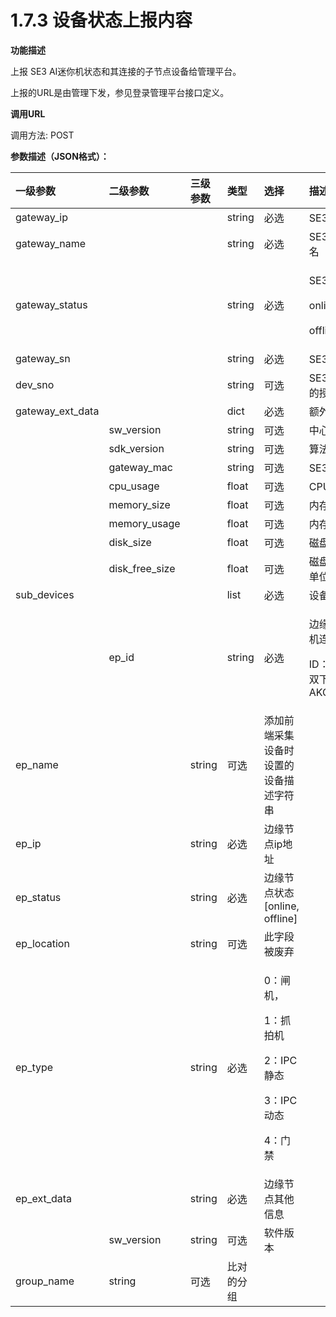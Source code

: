 # 1.7.3 设备状态上报内容

**功能描述**

上报 SE3 AI迷你机状态和其连接的子节点设备给管理平台。

上报的URL是由管理下发，参见登录管理平台接口定义。

**调用URL**

调用方法: POST

**参数描述（JSON格式）：**  
  


<table>
  <thead>
    <tr>
      <th style="text-align:left">&#x4E00;&#x7EA7;&#x53C2;&#x6570;</th>
      <th style="text-align:left">&#x4E8C;&#x7EA7;&#x53C2;&#x6570;</th>
      <th style="text-align:left">&#x4E09;&#x7EA7;&#x53C2;&#x6570;</th>
      <th style="text-align:left">&#x7C7B;&#x578B;</th>
      <th style="text-align:left">&#x9009;&#x62E9;</th>
      <th style="text-align:left">&#x63CF;&#x8FF0;</th>
    </tr>
  </thead>
  <tbody>
    <tr>
      <td style="text-align:left">gateway_ip</td>
      <td style="text-align:left"></td>
      <td style="text-align:left"></td>
      <td style="text-align:left">string</td>
      <td style="text-align:left">&#x5FC5;&#x9009;</td>
      <td style="text-align:left">SE3 AI&#x8FF7;&#x4F60;&#x673A;&#x7684; IP &#x5730;&#x5740;</td>
    </tr>
    <tr>
      <td style="text-align:left">gateway_name</td>
      <td style="text-align:left"></td>
      <td style="text-align:left"></td>
      <td style="text-align:left">string</td>
      <td style="text-align:left">&#x5FC5;&#x9009;</td>
      <td style="text-align:left">SE3 AI&#x8FF7;&#x4F60;&#x673A;&#x521D;&#x59CB;&#x5316;&#x65F6;&#x7684;&#x4E3B;&#x673A;&#x540D;</td>
    </tr>
    <tr>
      <td style="text-align:left">gateway_status</td>
      <td style="text-align:left"></td>
      <td style="text-align:left"></td>
      <td style="text-align:left">string</td>
      <td style="text-align:left">&#x5FC5;&#x9009;</td>
      <td style="text-align:left">
        <p>SE3 AI&#x8FF7;&#x4F60;&#x673A;&#x72B6;&#x6001;</p>
        <p>online&#xFF1A;</p>
        <p>offline&#xFF1A;</p>
      </td>
    </tr>
    <tr>
      <td style="text-align:left">gateway_sn</td>
      <td style="text-align:left"></td>
      <td style="text-align:left"></td>
      <td style="text-align:left">string</td>
      <td style="text-align:left">&#x5FC5;&#x9009;</td>
      <td style="text-align:left">SE3 AI&#x8FF7;&#x4F60;&#x673A;&#x786C;&#x4EF6;SN&#x7F16;&#x7801;</td>
    </tr>
    <tr>
      <td style="text-align:left">dev_sno</td>
      <td style="text-align:left"></td>
      <td style="text-align:left"></td>
      <td style="text-align:left">string</td>
      <td style="text-align:left">&#x53EF;&#x9009;</td>
      <td style="text-align:left">SE3 AI&#x8FF7;&#x4F60;&#x673A;&#x767B;&#x5F55;&#x7BA1;&#x7406;&#x5E73;&#x53F0;&#x7528;&#x7684;&#x6388;&#x6743;&#x7801;&#xFF08;&#x7531;&#x7BA1;&#x7406;&#x5E73;&#x53F0;&#x751F;&#x6210;&#xFF09;</td>
    </tr>
    <tr>
      <td style="text-align:left">gateway_ext_data</td>
      <td style="text-align:left"></td>
      <td style="text-align:left"></td>
      <td style="text-align:left">dict</td>
      <td style="text-align:left">&#x5FC5;&#x9009;</td>
      <td style="text-align:left">&#x989D;&#x5916;&#x4FE1;&#x606F;&#x5B57;&#x6BB5;</td>
    </tr>
    <tr>
      <td style="text-align:left"></td>
      <td style="text-align:left">sw_version</td>
      <td style="text-align:left"></td>
      <td style="text-align:left">string</td>
      <td style="text-align:left">&#x53EF;&#x9009;</td>
      <td style="text-align:left">&#x4E2D;&#x5FC3;&#x8282;&#x70B9;&#x7248;&#x672C;&#x4FE1;&#x606F;</td>
    </tr>
    <tr>
      <td style="text-align:left"></td>
      <td style="text-align:left">sdk_version</td>
      <td style="text-align:left"></td>
      <td style="text-align:left">string</td>
      <td style="text-align:left">&#x53EF;&#x9009;</td>
      <td style="text-align:left">&#x7B97;&#x6CD5;&#x7248;&#x672C;</td>
    </tr>
    <tr>
      <td style="text-align:left"></td>
      <td style="text-align:left">gateway_mac</td>
      <td style="text-align:left"></td>
      <td style="text-align:left">string</td>
      <td style="text-align:left">&#x53EF;&#x9009;</td>
      <td style="text-align:left">SE3 AI&#x8FF7;&#x4F60;&#x673A;Mac&#x5730;&#x5740;</td>
    </tr>
    <tr>
      <td style="text-align:left"></td>
      <td style="text-align:left">cpu_usage</td>
      <td style="text-align:left"></td>
      <td style="text-align:left">float</td>
      <td style="text-align:left">&#x53EF;&#x9009;</td>
      <td style="text-align:left">CPU&#x4F7F;&#x7528;&#x7387;</td>
    </tr>
    <tr>
      <td style="text-align:left"></td>
      <td style="text-align:left">memory_size</td>
      <td style="text-align:left"></td>
      <td style="text-align:left">float</td>
      <td style="text-align:left">&#x53EF;&#x9009;</td>
      <td style="text-align:left">&#x5185;&#x5B58;&#x5927;&#x5C0F;&#xFF0C;&#x5355;&#x4F4D;GB</td>
    </tr>
    <tr>
      <td style="text-align:left"></td>
      <td style="text-align:left">memory_usage</td>
      <td style="text-align:left"></td>
      <td style="text-align:left">float</td>
      <td style="text-align:left">&#x53EF;&#x9009;</td>
      <td style="text-align:left">&#x5185;&#x5B58;&#x4F7F;&#x7528;&#x7387;</td>
    </tr>
    <tr>
      <td style="text-align:left"></td>
      <td style="text-align:left">disk_size</td>
      <td style="text-align:left"></td>
      <td style="text-align:left">float</td>
      <td style="text-align:left">&#x53EF;&#x9009;</td>
      <td style="text-align:left">&#x78C1;&#x76D8;&#x5927;&#x5C0F;&#xFF0C;&#x5355;&#x4F4D;GB(/data&#x5206;&#x533A;)</td>
    </tr>
    <tr>
      <td style="text-align:left"></td>
      <td style="text-align:left">disk_free_size</td>
      <td style="text-align:left"></td>
      <td style="text-align:left">float</td>
      <td style="text-align:left">&#x53EF;&#x9009;</td>
      <td style="text-align:left">&#x78C1;&#x76D8;&#x6570;&#x636E;&#x5206;&#x533A;&#x5269;&#x4F59;&#x53EF;&#x7528;&#x7A7A;&#x95F4;&#xFF0C;&#x5355;&#x4F4D;&#x4E3A;GB(/data&#x5206;&#x533A;)</td>
    </tr>
    <tr>
      <td style="text-align:left">sub_devices</td>
      <td style="text-align:left"></td>
      <td style="text-align:left"></td>
      <td style="text-align:left">list</td>
      <td style="text-align:left">&#x5FC5;&#x9009;</td>
      <td style="text-align:left">&#x8BBE;&#x5907;&#x4FE1;&#x606F;&#x5217;&#x8868;</td>
    </tr>
    <tr>
      <td style="text-align:left"></td>
      <td style="text-align:left">ep_id</td>
      <td style="text-align:left"></td>
      <td style="text-align:left">string</td>
      <td style="text-align:left">&#x5FC5;&#x9009;</td>
      <td style="text-align:left">
        <p>&#x8FB9;&#x7F18;&#x8282;&#x70B9;ID&#xFF0C;&#x662F;&#x6307;SE3 AI&#x8FF7;&#x4F60;&#x673A;&#x8FDE;&#x63A5;&#x7684;&#x91C7;&#x96C6;&#x8BBE;&#x5907;&#x7684;ID&#x3002;</p>
        <p>ID&#xFF1A;dev_sno&#x548C;IP&#x7684;&#x7EC4;&#x5408;&#xFF0C;&#x7528;&#x53CC;&#x4E0B;&#x5212;&#x7EBF;&#x505A;&#x8FDE;&#x63A5;&#x3002;&#x4E3E;&#x4F8B;&#xFF1A;AKOPKKKKK__192.168.1.25</p>
      </td>
    </tr>
    <tr>
      <td style="text-align:left">ep_name</td>
      <td style="text-align:left"></td>
      <td style="text-align:left">string</td>
      <td style="text-align:left">&#x53EF;&#x9009;</td>
      <td style="text-align:left">&#x6DFB;&#x52A0;&#x524D;&#x7AEF;&#x91C7;&#x96C6;&#x8BBE;&#x5907;&#x65F6;&#x8BBE;&#x7F6E;&#x7684;&#x8BBE;&#x5907;&#x63CF;&#x8FF0;&#x5B57;&#x7B26;&#x4E32;</td>
      <td
      style="text-align:left"></td>
    </tr>
    <tr>
      <td style="text-align:left">ep_ip</td>
      <td style="text-align:left"></td>
      <td style="text-align:left">string</td>
      <td style="text-align:left">&#x5FC5;&#x9009;</td>
      <td style="text-align:left">&#x8FB9;&#x7F18;&#x8282;&#x70B9;ip&#x5730;&#x5740;</td>
      <td style="text-align:left"></td>
    </tr>
    <tr>
      <td style="text-align:left">ep_status</td>
      <td style="text-align:left"></td>
      <td style="text-align:left">string</td>
      <td style="text-align:left">&#x5FC5;&#x9009;</td>
      <td style="text-align:left">&#x8FB9;&#x7F18;&#x8282;&#x70B9;&#x72B6;&#x6001;[online, offline]</td>
      <td
      style="text-align:left"></td>
    </tr>
    <tr>
      <td style="text-align:left">ep_location</td>
      <td style="text-align:left"></td>
      <td style="text-align:left">string</td>
      <td style="text-align:left">&#x53EF;&#x9009;</td>
      <td style="text-align:left">&#x6B64;&#x5B57;&#x6BB5;&#x88AB;&#x5E9F;&#x5F03;</td>
      <td style="text-align:left"></td>
    </tr>
    <tr>
      <td style="text-align:left">ep_type</td>
      <td style="text-align:left"></td>
      <td style="text-align:left">string</td>
      <td style="text-align:left">&#x5FC5;&#x9009;</td>
      <td style="text-align:left">
        <p>0&#xFF1A;&#x95F8;&#x673A;&#xFF0C;</p>
        <p>1&#xFF1A;&#x6293;&#x62CD;&#x673A;</p>
        <p>2&#xFF1A;IPC &#x9759;&#x6001;</p>
        <p>3&#xFF1A;IPC &#x52A8;&#x6001;</p>
        <p>4&#xFF1A;&#x95E8;&#x7981;</p>
      </td>
      <td style="text-align:left"></td>
    </tr>
    <tr>
      <td style="text-align:left">ep_ext_data</td>
      <td style="text-align:left"></td>
      <td style="text-align:left">string</td>
      <td style="text-align:left">&#x5FC5;&#x9009;</td>
      <td style="text-align:left">&#x8FB9;&#x7F18;&#x8282;&#x70B9;&#x5176;&#x4ED6;&#x4FE1;&#x606F;</td>
      <td
      style="text-align:left"></td>
    </tr>
    <tr>
      <td style="text-align:left"></td>
      <td style="text-align:left">sw_version</td>
      <td style="text-align:left">string</td>
      <td style="text-align:left">&#x53EF;&#x9009;</td>
      <td style="text-align:left">&#x8F6F;&#x4EF6;&#x7248;&#x672C;</td>
      <td style="text-align:left"></td>
    </tr>
    <tr>
      <td style="text-align:left">group_name</td>
      <td style="text-align:left">string</td>
      <td style="text-align:left">&#x53EF;&#x9009;</td>
      <td style="text-align:left">&#x6BD4;&#x5BF9;&#x7684;&#x5206;&#x7EC4;</td>
      <td style="text-align:left"></td>
      <td style="text-align:left"></td>
    </tr>
  </tbody>
</table>